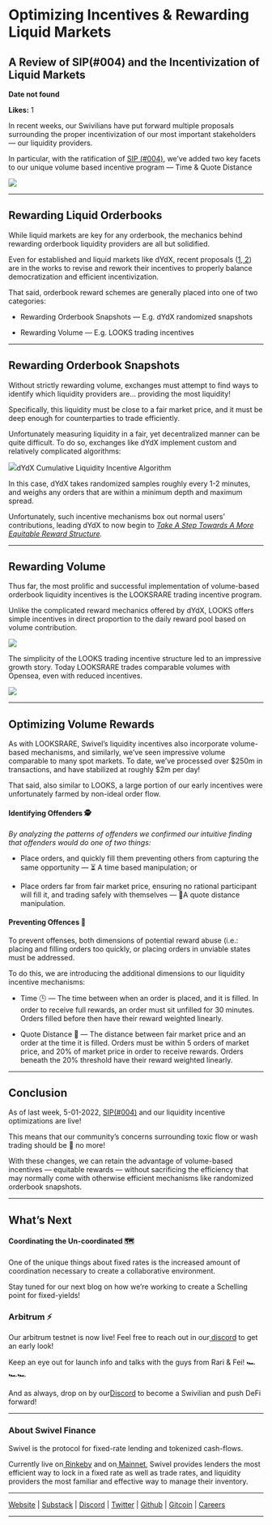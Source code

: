 # Optimizing Incentives & Rewarding Liquid Markets

## A Review of SIP(#004) and the Incentivization of Liquid Markets

**Date not found**

**Likes:** 1

In recent weeks, our Swivilians have put forward multiple proposals surrounding the proper incentivization of our most important stakeholders — our liquidity providers.

In particular, with the ratification of [SIP (#004)](https://vote.swivel.finance/#/proposal/0x843f80d23c9c991a7ae9ddb2ff8e4d5ae3b5c93b2fa22d940ff0a7ef54b01795), we’ve added two key facets to our unique volume based incentive program — Time & Quote Distance

[![](https://substackcdn.com/image/fetch/w_1456,c_limit,f_auto,q_auto:good,fl_progressive:steep/https%3A%2F%2Fbucketeer-e05bbc84-baa3-437e-9518-adb32be77984.s3.amazonaws.com%2Fpublic%2Fimages%2Fad94c1e5-2c7b-499e-b600-46aad544e1ff_10680x6201.png)](https://substackcdn.com/image/fetch/f_auto,q_auto:good,fl_progressive:steep/https%3A%2F%2Fbucketeer-e05bbc84-baa3-437e-9518-adb32be77984.s3.amazonaws.com%2Fpublic%2Fimages%2Fad94c1e5-2c7b-499e-b600-46aad544e1ff_10680x6201.png)

* * *

## Rewarding Liquid Orderbooks

While liquid markets are key for any orderbook, the mechanics behind rewarding orderbook liquidity providers are all but solidified. 

Even for established and liquid markets like dYdX, recent proposals ([1](https://commonwealth.im/dydx/proposal/discussion/2519-incentivize-liquidity-providers-on-spread),[ 2](about:blank)) are in the works to revise and rework their incentives to properly balance democratization and efficient incentivization.

That said, orderbook reward schemes are generally placed into one of two categories:

  * Rewarding Orderbook Snapshots — E.g. dYdX randomized snapshots

  * Rewarding Volume — E.g. LOOKS trading incentives




* * *

## Rewarding Orderbook Snapshots

Without strictly rewarding volume, exchanges must attempt to find ways to identify which liquidity providers are… providing the most liquidity!

Specifically, this liquidity must be close to a fair market price, and it must be deep enough for counterparties to trade efficiently.

Unfortunately measuring liquidity in a fair, yet decentralized manner can be quite difficult. To do so, exchanges like dYdX implement custom and relatively complicated algorithms:

[![](https://substackcdn.com/image/fetch/w_1456,c_limit,f_auto,q_auto:good,fl_progressive:steep/https%3A%2F%2Fbucketeer-e05bbc84-baa3-437e-9518-adb32be77984.s3.amazonaws.com%2Fpublic%2Fimages%2F72e60a36-4797-4c83-bc4d-81315ace5c07_1600x288.png)](https://substackcdn.com/image/fetch/f_auto,q_auto:good,fl_progressive:steep/https%3A%2F%2Fbucketeer-e05bbc84-baa3-437e-9518-adb32be77984.s3.amazonaws.com%2Fpublic%2Fimages%2F72e60a36-4797-4c83-bc4d-81315ace5c07_1600x288.png)dYdX Cumulative Liquidity Incentive Algorithm

In this case, dYdX takes randomized samples roughly every 1-2 minutes, and weighs any orders that are within a minimum depth and maximum spread.

Unfortunately, such incentive mechanisms box out normal users’ contributions, leading dYdX to now begin to _[Take A Step Towards A More Equitable Reward Structure](https://commonwealth.im/dydx/discussion/4407-a-step-towards-a-more-equitable-liquidity-provider-reward-structure)._

* * *

## Rewarding Volume

Thus far, the most prolific and successful implementation of volume-based orderbook liquidity incentives is the LOOKSRARE trading incentive program.

Unlike the complicated reward mechanics offered by dYdX, LOOKS offers simple incentives in direct proportion to the daily reward pool based on volume contribution.

[![](https://substackcdn.com/image/fetch/w_1456,c_limit,f_auto,q_auto:good,fl_progressive:steep/https%3A%2F%2Fbucketeer-e05bbc84-baa3-437e-9518-adb32be77984.s3.amazonaws.com%2Fpublic%2Fimages%2F2372ad95-211a-4cf9-8d18-fe859c245a70_698x233.png)](https://substackcdn.com/image/fetch/f_auto,q_auto:good,fl_progressive:steep/https%3A%2F%2Fbucketeer-e05bbc84-baa3-437e-9518-adb32be77984.s3.amazonaws.com%2Fpublic%2Fimages%2F2372ad95-211a-4cf9-8d18-fe859c245a70_698x233.png)

The simplicity of the LOOKS trading incentive structure led to an impressive growth story. Today LOOKSRARE trades comparable volumes with Opensea, even with reduced incentives.

[![](https://substackcdn.com/image/fetch/w_1456,c_limit,f_auto,q_auto:good,fl_progressive:steep/https%3A%2F%2Fbucketeer-e05bbc84-baa3-437e-9518-adb32be77984.s3.amazonaws.com%2Fpublic%2Fimages%2Ffab40cde-8cc9-4c0b-95dc-c78f5e77d841_916x375.png)](https://substackcdn.com/image/fetch/f_auto,q_auto:good,fl_progressive:steep/https%3A%2F%2Fbucketeer-e05bbc84-baa3-437e-9518-adb32be77984.s3.amazonaws.com%2Fpublic%2Fimages%2Ffab40cde-8cc9-4c0b-95dc-c78f5e77d841_916x375.png)

* * *

## Optimizing Volume Rewards

As with LOOKSRARE, Swivel’s liquidity incentives also incorporate volume-based mechanisms, and similarly, we’ve seen impressive volume comparable to many spot markets. To date, we’ve processed over $250m in transactions, and have stabilized at roughly $2m per day!

That said, also similar to LOOKS, a large portion of our early incentives were unfortunately farmed by non-ideal order flow.

#### Identifying Offenders 🕵️

 _By analyzing the patterns of offenders we confirmed our intuitive finding that offenders would do one of two things:_

  * Place orders, and quickly fill them preventing others from capturing the same opportunity — ⏳ A time based manipulation; or

  * Place orders far from fair market price, ensuring no rational participant will fill it, and trading safely with themselves — 📐A quote distance manipulation.




#### Preventing Offences 🛑

To prevent offenses, both dimensions of potential reward abuse (i.e.: placing and filling orders too quickly, or placing orders in unviable states must be addressed.

To do this, we are introducing the additional dimensions to our liquidity incentive mechanisms:

  * Time 🕒 — The time between when an order is placed, and it is filled. In order to receive full rewards, an order must sit unfilled for 30 minutes. Orders filled before then have their reward weighted linearly.

  * Quote Distance 📏 — The distance between fair market price and an order at the time it is filled. Orders must be within 5 orders of market price, and 20% of market price in order to receive rewards. Orders beneath the 20% threshold have their reward weighted linearly.




* * *

## Conclusion

As of last week, 5-01-2022, [SIP(#004)](https://vote.swivel.finance/#/proposal/0x843f80d23c9c991a7ae9ddb2ff8e4d5ae3b5c93b2fa22d940ff0a7ef54b01795) and our liquidity incentive optimizations are live!

This means that our community’s concerns surrounding toxic flow or wash trading should be 🚫 no more!

With these changes, we can retain the advantage of volume-based incentives — equitable rewards — without sacrificing the efficiency that may normally come with otherwise efficient mechanisms like randomized orderbook snapshots.

* * *

## What’s Next

####  **Coordinating the Un-coordinated 🗺️**

One of the unique things about fixed rates is the increased amount of coordination necessary to create a collaborative environment.

Stay tuned for our next blog on how we’re working to create a Schelling point for fixed-yields!

###  **Arbitrum ⚡**

Our arbitrum testnet is now live! Feel free to reach out in our[ discord](https://discord.gg/swivel) to get an early look!

Keep an eye out for launch info and talks with the guys from Rari & Fei! 🏎️🏎️🏎️

And as always, drop on by our[Discord](https://discord.gg/swivel) to become a Swivilian and push DeFi forward!

* * *

###  **About Swivel Finance**

Swivel is the protocol for fixed-rate lending and tokenized cash-flows.

Currently live on[ Rinkeby](https://rinkeby.swivel.exchange/) and on[ Mainnet](https://mainnet.swivel.exchange/), Swivel provides lenders the most efficient way to lock in a fixed rate as well as trade rates, and liquidity providers the most familiar and effective way to manage their inventory.

* * *

[Website](https://swivel.finance/) | [Substack](https://swivel.substack.com/) | [Discord](https://discord.gg/SkYskDQyVY) | [Twitter](https://twitter.com/SwivelFinance) | [Github](https://github.com/Swivel-Finance) | [Gitcoin](https://gitcoin.co/grants/1773/swivel-finance) | [Careers](https://angel.co/swivel-finance/recruiting/listings)

* * *
